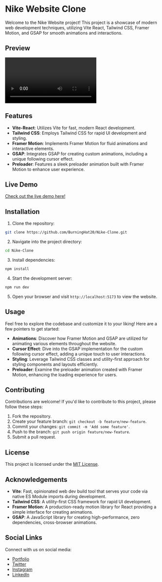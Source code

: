 # Nike Website Clone

Welcome to the Nike Website project! This project is a showcase of modern web development techniques, utilizing Vite React, Tailwind CSS, Framer Motion, and GSAP for smooth animations and interactions.

## Preview

![Nike Website Clone](./public/nike-demo.mp4)

## Features

- **Vite-React**: Utilizes Vite for fast, modern React development.
- **Tailwind CSS**: Employs Tailwind CSS for rapid UI development and styling.
- **Framer Motion**: Implements Framer Motion for fluid animations and interactive elements.
- **GSAP**: Integrates GSAP for creating custom animations, including a unique following cursor effect.
- **Preloader**: Features a sleek preloader animation built with Framer Motion to enhance user experience.

## Live Demo

[Check out the live demo here!](https://nike-clone-burninghat.vercel.app/)

## Installation

1. Clone the repository:

```bash
git clone https://github.com/BurningHat20/Nike-Clone.git
```

2. Navigate into the project directory:

```bash
cd Nike-Clone
```

3. Install dependencies:

```bash
npm install
```

4. Start the development server:

```bash
npm run dev
```

5. Open your browser and visit `http://localhost:5173` to view the website.

## Usage

Feel free to explore the codebase and customize it to your liking! Here are a few pointers to get started:

- **Animations**: Discover how Framer Motion and GSAP are utilized for animating various elements throughout the website.
- **Cursor Effect**: Dive into the GSAP implementation for the custom following cursor effect, adding a unique touch to user interactions.
- **Styling**: Leverage Tailwind CSS classes and utility-first approach for styling components and layouts efficiently.
- **Preloader**: Examine the preloader animation created with Framer Motion, enhancing the loading experience for users.

## Contributing

Contributions are welcome! If you'd like to contribute to this project, please follow these steps:

1. Fork the repository.
2. Create your feature branch: `git checkout -b feature/new-feature`.
3. Commit your changes: `git commit -m 'Add some feature'`.
4. Push to the branch: `git push origin feature/new-feature`.
5. Submit a pull request.

## License

This project is licensed under the [MIT License](LICENSE).

## Acknowledgements

- **Vite**: Fast, opinionated web dev build tool that serves your code via native ES Module imports during development.
- **Tailwind CSS**: A utility-first CSS framework for rapid UI development.
- **Framer Motion**: A production-ready motion library for React providing a simple interface for creating animations.
- **GSAP**: A JavaScript library for creating high-performance, zero dependencies, cross-browser animations.

## Social Links

Connect with us on social media:

- [Portfolio](https://burninghat.tech)
- [Twitter](https://twitter.com/yashgohel_)
- [Instagram](https://instagram.com/yashdgaf._)
- [LinkedIn](https://www.linkedin.com/in/yashgohel777/)
